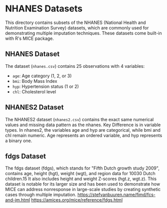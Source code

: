 # NHANES Datasets

This directory contains subsets of the NHANES (National Health and Nutrition Examination Survey) datasets, which are commonly used for demonstrating multiple imputation techniques. These datasets come built-in with R's MICE package.

## NHANES Dataset

The dataset (`nhanes.csv`) contains 25 observations with 4 variables:
- `age`: Age category (1, 2, or 3)
- `bmi`: Body Mass Index
- `hyp`: Hypertension status (1 or 2)
- `chl`: Cholesterol level

## NHANES2 Dataset

The NHANES2 dataset (`nhanes2.csv`) contains the exact same numerical values and missing data pattern as the nhanes. Key Difference is in variable types. In nhanes2, the variables age and hyp are categorical, while bmi and chl remain numeric. Age represents an ordered variable, and hyp represents a binary one.



## fdgs Dataset
The fdgs dataset (fdgs), which stands for "Fifth Dutch growth study 2009", contains age, height (hgt), weight (wgt), and region data for 10030 Dutch children.15 It also includes height and weight Z-scores (hgt.z, wgt.z). This dataset is notable for its larger size and has been used to demonstrate how MICE can address nonresponse in large-scale studies by creating synthetic cases through multiple imputation.
https://stefvanbuuren.name/fimd/fcs-and-jm.html 
https://amices.org/mice/reference/fdgs.html